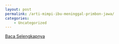 ```yaml
---
layout: post
permalink: /arti-mimpi-ibu-meninggal-primbon-jawa/
categories:
    - Uncategorized
---
```


[Baca Selengkapnya](/04)